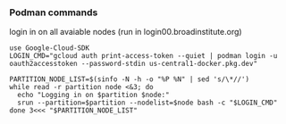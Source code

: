 ### Podman commands

login in on all avaiable nodes (run in login00.broadinstitute.org)
```
use Google-Cloud-SDK
LOGIN_CMD="gcloud auth print-access-token --quiet | podman login -u oauth2accesstoken --password-stdin us-central1-docker.pkg.dev"

PARTITION_NODE_LIST=$(sinfo -N -h -o "%P %N" | sed 's/\*//')
while read -r partition node <&3; do
  echo "Logging in on $partition $node:"
  srun --partition=$partition --nodelist=$node bash -c "$LOGIN_CMD"
done 3<<< "$PARTITION_NODE_LIST"
```

